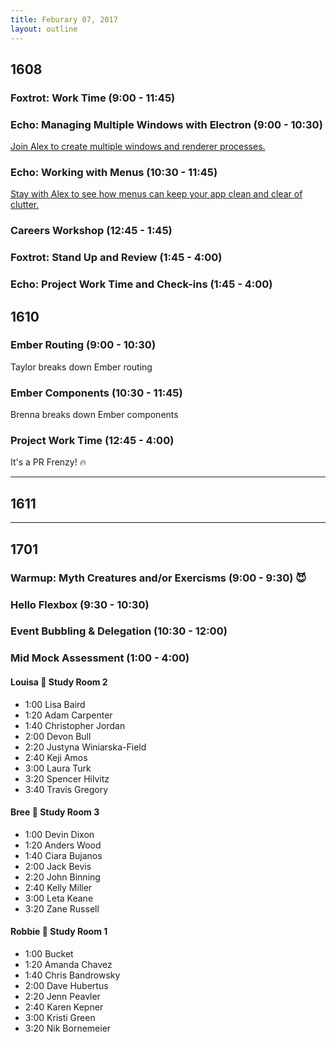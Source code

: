 ```yaml
---
title: Feburary 07, 2017
layout: outline
---
```


## 1608

### Foxtrot: Work Time (9:00 - 11:45)

### Echo: Managing Multiple Windows with Electron (9:00 - 10:30)
[Join Alex to create multiple windows and renderer processes.](http://frontend.turing.io/lessons/electron-multiple-windows.html)

### Echo: Working with Menus (10:30 - 11:45)
[Stay with Alex to see how menus can keep your app clean and clear of clutter.](http://frontend.turing.io/lessons/electron-menu.html)

### Careers Workshop (12:45 - 1:45)

### Foxtrot: Stand Up and Review (1:45 - 4:00)

### Echo: Project Work Time and Check-ins (1:45 - 4:00)

## 1610

### Ember Routing (9:00 - 10:30)
Taylor breaks down Ember routing

### Ember Components (10:30 - 11:45)
Brenna breaks down Ember components

### Project Work Time (12:45 - 4:00)
It's a PR Frenzy! :fire:

--------------------------------------------

## 1611

--------------------------------------------

## 1701

### Warmup: Myth Creatures and/or Exercisms (9:00 - 9:30) :smiling_imp:

### Hello Flexbox (9:30 - 10:30)

### Event Bubbling & Delegation (10:30 - 12:00)

### Mid Mock Assessment (1:00 - 4:00)

#### Louisa :hear_no_evil: Study Room 2

* 1:00 Lisa Baird
* 1:20 Adam Carpenter
* 1:40 Christopher Jordan
* 2:00 Devon Bull
* 2:20 Justyna Winiarska-Field
* 2:40 Keji Amos
* 3:00 Laura Turk
* 3:20 Spencer Hilvitz
* 3:40 Travis Gregory

#### Bree :see_no_evil: Study Room 3

* 1:00 Devin Dixon
* 1:20 Anders Wood
* 1:40 Ciara Bujanos
* 2:00 Jack Bevis
* 2:20 John Binning
* 2:40 Kelly Miller
* 3:00 Leta Keane
* 3:20 Zane Russell

#### Robbie :speak_no_evil: Study Room 1

* 1:00 Bucket
* 1:20 Amanda Chavez
* 1:40 Chris Bandrowsky
* 2:00 Dave Hubertus
* 2:20 Jenn Peavler
* 2:40 Karen Kepner
* 3:00 Kristi Green
* 3:20 Nik Bornemeier
